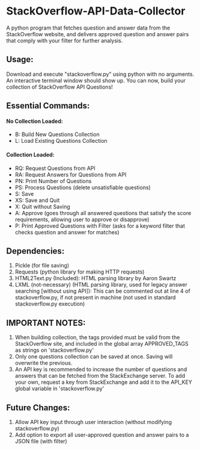 # StackOverflow-API-Data-Collector
A python program that fetches question and answer data from the StackOverflow website, and delivers approved question and answer pairs that comply with your filter for further analysis.
## Usage:
Download and execute "stackoverflow.py" using python with no arguments. An interactive terminal window should show up.
  You can now, build your collection of StackOverflow API Questions!  
  
## Essential Commands:  
#### No Collection Loaded:  
  * B: Build New Questions Collection
  * L: Load Existing Questions Collection  

#### Collection Loaded:
  * RQ: Request Questions from API
  * RA: Request Answers for Questions from API
  * PN: Print Number of Questions
  * PS: Process Questions (delete unsatisfiable questions)
  * S: Save
  * XS: Save and Quit
  * X: Quit without Saving
  * A: Approve (goes through all answered questions that satisfy the score requirements, allowing user to approve or disapprove)
  * P: Print Approved Questions with Filter (asks for a keyword filter that checks question and answer for matches)
  
## Dependencies:
1. Pickle (for file saving)
2. Requests (python library for making HTTP requests)
3. HTML2Text.py (Included): HTML parsing library by Aaron Swartz
4. LXML (not-necessary) (HTML parsing library, used for legacy answer searching [without using API]): This can be commented out at line 4 of stackoverflow.py, if not present in machine (not used in standard stackoverflow.py execution)

## IMPORTANT NOTES:
1. When building collection, the tags provided must be valid from the StackOverflow site, and included in the global array APPROVED_TAGS as strings on 'stackoverflow.py'
2. Only one questions collection can be saved at once. Saving will overwrite the previous.
3. An API key is recommended to increase the number of questions and answers that can be fetched from the StackExchange server. To add your own, request a key from StackExchange and add it to the API_KEY global variable in 'stackoverflow.py'

## Future Changes:
1. Allow API key input through user interaction (without modifying stackoverflow.py)
2. Add option to export all user-approved question and answer pairs to a JSON file (with filter)
